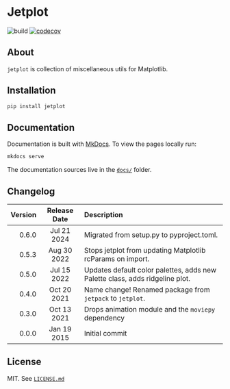 # Jetplot

![build](https://github.com/nirum/jetplot/workflows/build/badge.svg)
[![codecov](https://codecov.io/gh/nirum/jetplot/branch/master/graph/badge.svg)](https://codecov.io/gh/nirum/jetplot)

## About

`jetplot` is collection of miscellaneous utils for Matplotlib.


## Installation

```bash
pip install jetplot
```

## Documentation

Documentation is built with [MkDocs](https://www.mkdocs.org/). To view the
pages locally run:

```bash
mkdocs serve
```
The documentation sources live in the [`docs/`](docs/) folder.

## Changelog

| Version | Release Date | Description                                                                                                                                                                                                     |
| ------: | :----------: | :-------------------------------------------------------------------------------------------------------------------------------------------------------------------------------------------------------------- |
| 0.6.0   | Jul 21 2024  | Migrated from setup.py to pyproject.toml.                                                                                                                                                     |
| 0.5.3   | Aug 30 2022  | Stops jetplot from updating Matplotlib rcParams on import.                                                                                                                                                     |
| 0.5.0   | Jul 15 2022  | Updates default color palettes, adds new Palette class, adds ridgeline plot.                                                                                                                                                     |
| 0.4.0   | Oct 20 2021  | Name change! Renamed package from `jetpack` to `jetplot`.                                                                                                                                                       |
| 0.3.0   | Oct 13 2021  | Drops animation module and the `moviepy` dependency                                                                                                                                                             |
| 0.0.0   | Jan 19 2015  | Initial commit                                                                                                                                                                                                  |

## License

MIT. See [`LICENSE.md`](./LICENSE.md)
